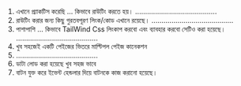 1. এখানে প্র্যাকটিস করেছি ... কিভাবে রাউটিং করতে হয়।
   .........................................
3. রাউটিং করার জন্য কিছু গুরতবপূরণ লিংক/কোড এখানে রয়েছে।
   .........................................
5. পাশাপাশি ... কিভাবে TailWind Css লিংকাপ করবো এবং ব্যাবহার করবো সেটিও করা হয়েছে।
   .........................................
7. খুব সহজেই একটি পেইজের ভিতরে মাল্টিপল পেইজ কানেকশন
8. .........................................
9. ডাটা লোড করা হয়েছে খুব সহজ ভাবে
10. বাটন যুক্ত করে ইভেন্ট হেন্ডলার দিয়ে বাটনকে কাজ করানো হয়েছে। 


